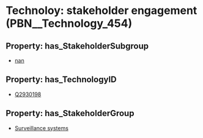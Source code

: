 # Technoloy: __stakeholder engagement__ (PBN__Technology_454)

## Property: has_StakeholderSubgroup

* [nan](PBN__TechSubgroup_7)

## Property: has_TechnologyID

* [Q2930198](Q2930198)

## Property: has_StakeholderGroup

* [Surveillance systems](PBN__TechGroup_6)

